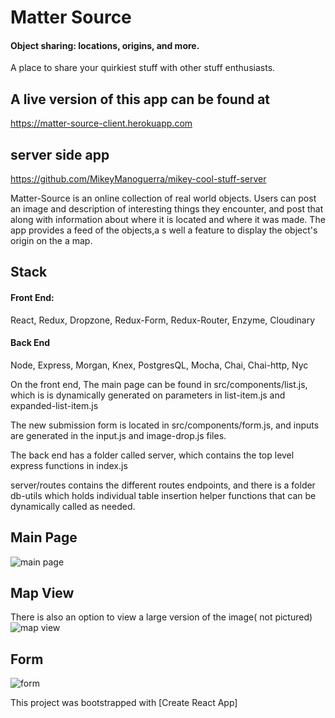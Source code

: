 # Matter Source
#### Object sharing: locations, origins, and more.
 A place to share your quirkiest stuff with other stuff enthusiasts. 


## A live version of this app can be found at
https://matter-source-client.herokuapp.com

## server side app
https://github.com/MikeyManoguerra/mikey-cool-stuff-server


Matter-Source is an online collection of real world objects. Users can post an image and description of interesting things they encounter, and post that along with information about where it is located and where it was made. The app provides a feed of the objects,a s well a feature to display the object's origin on the a map.

## Stack

#### Front End:
React, Redux, Dropzone, Redux-Form, Redux-Router, Enzyme, Cloudinary

#### Back End
Node, Express, Morgan, Knex, PostgresQL, Mocha, Chai, Chai-http, Nyc

On the front end, The main page can be found in src/components/list.js, which is is dynamically generated on parameters in list-item.js and expanded-list-item.js

The new submission form is located in src/components/form.js, and inputs are generated in the input.js and image-drop.js files.

The back end has a folder called server, which contains the top level express functions in index.js

server/routes contains the different routes endpoints, and there is a folder db-utils which holds individual table insertion helper functions that can be dynamically called as needed.

## Main Page
![main page](https://res.cloudinary.com/dgzjr8afn/image/upload/v1553118048/main-page-matter-source.png)

## Map View
There is also an option to view a large version of the image( not pictured)
![map view](https://res.cloudinary.com/dgzjr8afn/image/upload/v1553118048/map-view-matter-source.png)


## Form

![form](https://res.cloudinary.com/dgzjr8afn/image/upload/v1553118048/form-matter-source.png)



This project was bootstrapped with [Create React App]


